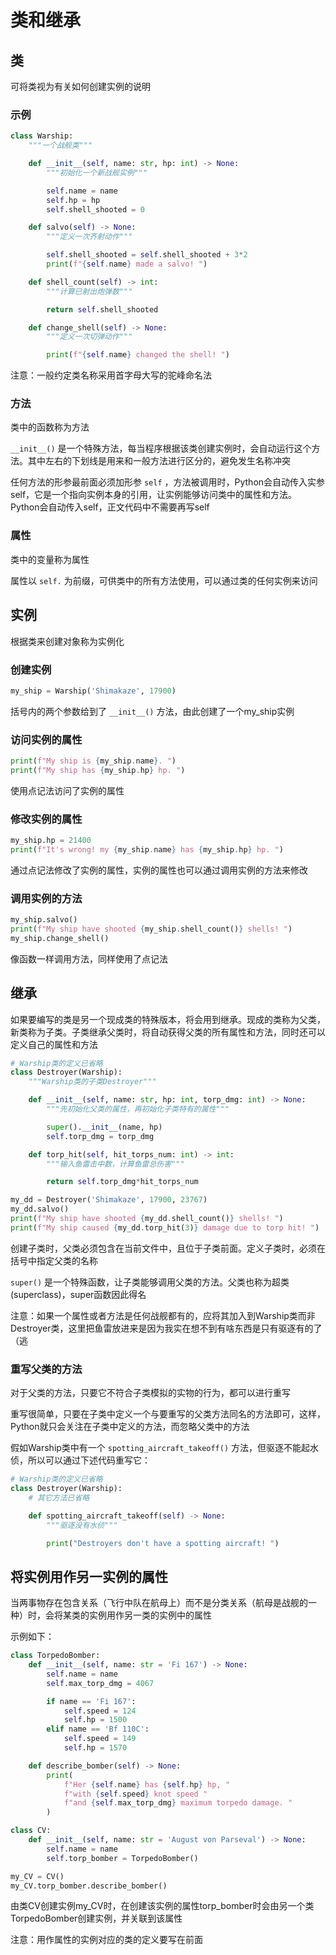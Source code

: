 # 类和继承

## 类

可将类视为有关如何创建实例的说明

### 示例

```python
class Warship:
    """一个战舰类"""

    def __init__(self, name: str, hp: int) -> None:
        """初始化一个新战舰实例"""

        self.name = name
        self.hp = hp
        self.shell_shooted = 0

    def salvo(self) -> None:
        """定义一次齐射动作"""

        self.shell_shooted = self.shell_shooted + 3*2
        print(f"{self.name} made a salvo! ")

    def shell_count(self) -> int:
        """计算已射出炮弹数"""

        return self.shell_shooted

    def change_shell(self) -> None:
        """定义一次切弹动作"""

        print(f"{self.name} changed the shell! ")
```

注意：一般约定类名称采用首字母大写的驼峰命名法

### 方法

类中的函数称为方法

`__init__()` 是一个特殊方法，每当程序根据该类创建实例时，会自动运行这个方法。其中左右的下划线是用来和一般方法进行区分的，避免发生名称冲突

任何方法的形参最前面必须加形参 `self` ，方法被调用时，Python会自动传入实参self，它是一个指向实例本身的引用，让实例能够访问类中的属性和方法。Python会自动传入self，正文代码中不需要再写self

### 属性

类中的变量称为属性

属性以 `self.` 为前缀，可供类中的所有方法使用，可以通过类的任何实例来访问

## 实例

根据类来创建对象称为实例化

### 创建实例

```python
my_ship = Warship('Shimakaze', 17900)
```

括号内的两个参数给到了 `__init__()` 方法，由此创建了一个my_ship实例

### 访问实例的属性

```python
print(f"My ship is {my_ship.name}. ")
print(f"My ship has {my_ship.hp} hp. ")
```

使用点记法访问了实例的属性

### 修改实例的属性

```python
my_ship.hp = 21400
print(f"It's wrong! my {my_ship.name} has {my_ship.hp} hp. ")
```

通过点记法修改了实例的属性，实例的属性也可以通过调用实例的方法来修改

### 调用实例的方法

```python
my_ship.salvo()
print(f"My ship have shooted {my_ship.shell_count()} shells! ")
my_ship.change_shell()
```

像函数一样调用方法，同样使用了点记法

## 继承

如果要编写的类是另一个现成类的特殊版本，将会用到继承。现成的类称为父类，新类称为子类。子类继承父类时，将自动获得父类的所有属性和方法，同时还可以定义自己的属性和方法

```python
# Warship类的定义已省略
class Destroyer(Warship):
    """Warship类的子类Destroyer"""

    def __init__(self, name: str, hp: int, torp_dmg: int) -> None:
        """先初始化父类的属性，再初始化子类特有的属性"""

        super().__init__(name, hp)
        self.torp_dmg = torp_dmg

    def torp_hit(self, hit_torps_num: int) -> int:
        """输入鱼雷击中数，计算鱼雷总伤害"""

        return self.torp_dmg*hit_torps_num

my_dd = Destroyer('Shimakaze', 17900, 23767)
my_dd.salvo()
print(f"My ship have shooted {my_dd.shell_count()} shells! ")
print(f"My ship caused {my_dd.torp_hit(3)} damage due to torp hit! ")
```

创建子类时，父类必须包含在当前文件中，且位于子类前面。定义子类时，必须在括号中指定父类的名称

`super()` 是一个特殊函数，让子类能够调用父类的方法。父类也称为超类(superclass)，super函数因此得名

注意：如果一个属性或者方法是任何战舰都有的，应将其加入到Warship类而非Destroyer类，这里把鱼雷放进来是因为我实在想不到有啥东西是只有驱逐有的了（逃

### 重写父类的方法

对于父类的方法，只要它不符合子类模拟的实物的行为，都可以进行重写

重写很简单，只要在子类中定义一个与要重写的父类方法同名的方法即可，这样，Python就只会关注在子类中定义的方法，而忽略父类中的方法

假如Warship类中有一个 `spotting_aircraft_takeoff()` 方法，但驱逐不能起水侦，所以可以通过下述代码重写它：

```python
# Warship类的定义已省略
class Destroyer(Warship):
    # 其它方法已省略

    def spotting_aircraft_takeoff(self) -> None:
        """驱逐没有水侦"""

        print("Destroyers don't have a spotting aircraft! ")
```

## 将实例用作另一实例的属性

当两事物存在包含关系（飞行中队在航母上）而不是分类关系（航母是战舰的一种）时，会将某类的实例用作另一类的实例中的属性

示例如下：

```python
class TorpedoBomber:
    def __init__(self, name: str = 'Fi 167') -> None:
        self.name = name
        self.max_torp_dmg = 4067

        if name == 'Fi 167':
            self.speed = 124
            self.hp = 1500
        elif name == 'Bf 110C':
            self.speed = 149
            self.hp = 1570

    def describe_bomber(self) -> None:
        print(
            f"Her {self.name} has {self.hp} hp, "
            f"with {self.speed} knot speed "
            f"and {self.max_torp_dmg} maximum torpedo damage. "
        )

class CV:
    def __init__(self, name: str = 'August von Parseval') -> None:
        self.name = name
        self.torp_bomber = TorpedoBomber()

my_CV = CV()
my_CV.torp_bomber.describe_bomber()
```

由类CV创建实例my_CV时，在创建该实例的属性torp_bomber时会由另一个类TorpedoBomber创建实例，并关联到该属性

注意：用作属性的实例对应的类的定义要写在前面
